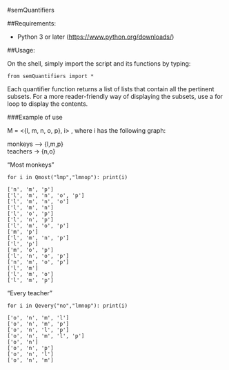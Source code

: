 #semQuantifiers

##Requirements:

* Python 3 or later (https://www.python.org/downloads/)

##Usage:

On the shell, simply import the script and its functions by typing:

``from semQuantifiers import *``

Each quantifier function returns a list of lists that contain all the pertinent subsets. For a more reader-friendly way of displaying the subsets, use a for loop to display the contents.

###Example of use

M = <{l, m, n, o, p}, i> , where i has the following graph:

monkeys -->    {l,m,p}  
teachers ->    {n,o}

“Most monkeys”

 ``for i in Qmost("lmp","lmnop"): print(i)``

``['n', 'm', 'p']``     
``['l', 'm', 'n', 'o', 'p']  ``  
``['l', 'm', 'n', 'o']  ``  
``['l', 'm', 'n']  ``  
``['l', 'o', 'p']  ``  
``['l', 'n', 'p']  ``  
``['l', 'm', 'o', 'p']  ``  
``['m', 'p']``  
``['l', 'm', 'n', 'p']  ``  
``['l', 'p']  ``  
``['m', 'o', 'p']  ``  
``['l', 'n', 'o', 'p']  ``  
``['n', 'm', 'o', 'p']  ``  
``['l', 'm']  ``  
``['l', 'm', 'o']``    
``['l', 'm', 'p']``

“Every teacher”

``for i in Qevery("no","lmnop"): print(i)``

``['o', 'n', 'm', 'l']``  
``['o', 'n', 'm', 'p']``  
``['o', 'n', 'l', 'p']``  
``['o', 'n', 'm', 'l', 'p']``  
``['o', 'n']``  
``['o', 'n', 'p']``  
``['o', 'n', 'l']``  
``['o', 'n', 'm']``
